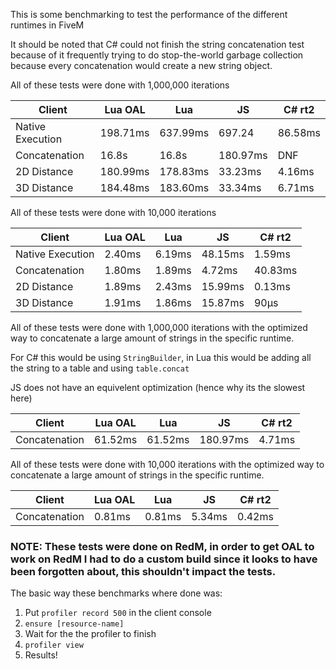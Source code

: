 This is some benchmarking to test the performance of the different runtimes in FiveM

It should be noted that C# could not finish the string concatenation test because of it frequently trying to do stop-the-world garbage collection because every concatenation would create a new string object.

All of these tests were done with 1,000,000 iterations

| Client | Lua OAL | Lua | JS | C# rt2 |
|--- | --- | --- | --- | ---|
| Native Execution | 198.71ms | 637.99ms | 697.24 | 86.58ms |
| Concatenation | 16.8s  | 16.8s | 180.97ms | DNF |
| 2D Distance | 180.99ms  | 178.83ms  | 33.23ms | 4.16ms |
| 3D Distance | 184.48ms  | 183.60ms |  33.34ms | 6.71ms |


All of these tests were done with 10,000 iterations

| Client | Lua OAL | Lua | JS | C# rt2 |
|--- | --- | --- | --- | ---|
| Native Execution | 2.40ms | 6.19ms | 48.15ms | 1.59ms |
| Concatenation | 1.80ms  | 1.89ms | 4.72ms | 40.83ms |
| 2D Distance | 1.89ms  | 2.43ms | 15.99ms | 0.13ms |
| 3D Distance | 1.91ms  |  1.86ms | 15.87ms | 90µs |


All of these tests were done with 1,000,000 iterations with the optimized way to concatenate a large amount of strings in the specific runtime.

For C# this would be using `StringBuilder`, in Lua this would be adding all the string to a table and using `table.concat`

JS does not have an equivelent optimization (hence why its the slowest here)


| Client | Lua OAL | Lua | JS | C# rt2 |
|--- | --- | --- | --- | ---|
| Concatenation | 61.52ms | 61.52ms | 180.97ms | 4.71ms |


All of these tests were done with 10,000 iterations with the optimized way to concatenate a large amount of strings in the specific runtime.

| Client | Lua OAL | Lua | JS | C# rt2 |
|--- | --- | --- | --- | ---|
| Concatenation | 0.81ms | 0.81ms | 5.34ms | 0.42ms |


### NOTE: These tests were done on RedM, in order to get OAL to work on RedM I had to do a custom build since it looks to have been forgotten about, this shouldn't impact the tests.

The basic way these benchmarks where done was:

1. Put `profiler record 500` in the client console
2. `ensure [resource-name]`
3. Wait for the the profiler to finish
4. `profiler view`
5. Results!
